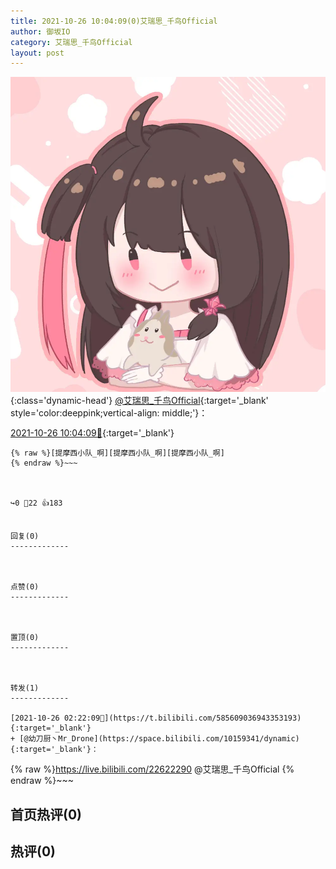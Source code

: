 ```yaml
---
title: 2021-10-26 10:04:09(0)艾瑞思_千鸟Official
author: 御坂IO
category: 艾瑞思_千鸟Official
layout: post
---
```


![img](/images/7e08840c56f251de28bdf766b647bd5fe9a5d50a.jpg){:class='dynamic-head'}
[@艾瑞思_千鸟Official](https://space.bilibili.com/1090010845/dynamic){:target='_blank' style='color:deeppink;vertical-align: middle;'}：

[2021-10-26 10:04:09🔗](https://t.bilibili.com/585728093436991001){:target='_blank'}

~~~
{% raw %}[提摩西小队_啊][提摩西小队_啊][提摩西小队_啊]
{% endraw %}~~~



↪️0 💬22 👍183


回复(0)
-------------



点赞(0)
-------------



置顶(0)
-------------



转发(1)
-------------

[2021-10-26 02:22:09🔗](https://t.bilibili.com/585609036943353193){:target='_blank'}
+ [@幼刀厨丶Mr_Drone](https://space.bilibili.com/10159341/dynamic){:target='_blank'}：
~~~
{% raw %}https://live.bilibili.com/22622290
@艾瑞思_千鸟Official
{% endraw %}~~~






首页热评(0)
-------------



热评(0)
-------------



